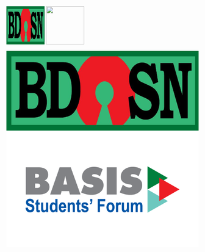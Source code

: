 <!-- [![BdOSN](/bdosn-logo.png "Bangladesh Open Source Network - BdOSN")](https://bdosn.org) -->
<img src="/bdOSN-logo.jpg" height="100" width="100">
<img src="/bsf-logo.jpg" height="100" width="100">

[![BdOSN](/bdOSN-logo.jpg "Bangladesh Open Source Network - BdOSN")](https://bdosn.org) 
[![BSF-DPI](/bsf-logo.png "BASIS Students Forum - DPI Chapter")](https://bsf.basis.org.bd)  

